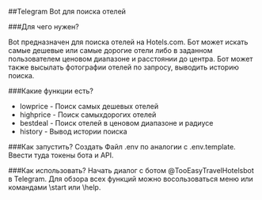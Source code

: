 ##Telegram Bot для поиска отелей

###Для чего нужен?

Bot предназначен для поиска отелей на Hotels.com. 
Бот может искать самые дешевые или самые дорогие отели либо в 
заданном пользователем ценовом диапазоне и расстоянии до центра.
Бот может также высылать фотографии отелей по запросу, выводить
историю поиска.

###Какие функции есть? 

+ lowprice - Поиск самых дешевых отелей
+ highprice - Поиск самыхдорогих отелей
+ bestdeal - Поиск отелей в ценовом диапазоне и радиусе
+ history - Вывод истории поиска

###Как запустить?
Создать Файл .env по аналогии с .env.template. Ввести туда токены бота и API.

###Как использовать?
Начать диалог с ботом @TooEasyTravelHotelsbot в Telegram.
Для обзора всех функций можно восользоваться меню или командами \start или \help.

